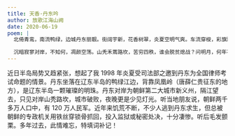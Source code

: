 ```yaml
---
title: 天香·丹东吟
author: 放歌江海山阙
date: 2020-06-19
poem: |
  北倚青鸾，南流鸭绿，边城丹东丽靓。街阔宇新，花香树翠，炎夏空明气爽。车流穿梭，彩旗飘、人流熙攘。长夜霓虹闪烁，津渡行船笛响。

  沉暗寂寥对岸，不知何，凋颜空荡。山秃禾蔫路坎，苦穷四秩，谁会脱贫熄战？问明月，何年不饥饿，出境自由，随心吟唱？
---
```


近日半岛局势又趋紧张，想起了我 1998 年炎夏受司法部之邀到丹东为全国律师考试命题的情景。丹东坐落在辽东半岛的鸭绿江边，背靠凤凰岭（唐薛仁贵征东的地方），是辽东半岛一颗璀璨的明珠。丹东对岸为朝鲜第二大城市新义州，隔江望去，只见对岸山秃路坎，城市破败，夜晚更是少见灯光。听当地朋友说，朝鲜两千多万人口中，有 120 万人民军。近年来饥荒不断，不少人逃到丹东求生，但总被朝鲜的专政机关用铁丝穿锁骨抓回，投入监狱或秘密处决，十分凄惨。听后毛发颤栗。多年过去，此情难忘，特填词补记！
